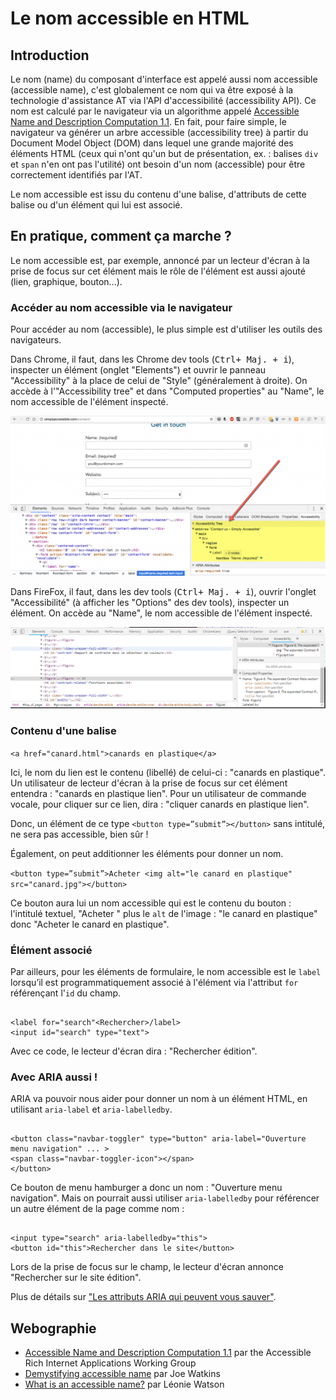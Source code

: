 # Le nom accessible en <abbr>HTML</abbr>
  
<script>$(document).ready(function () {
    setBreadcrumb([
            {"label":"Articles techniques", "url":"techniques.html"},
            {"label":"Le nom accessible"}
        ]);
});</script>
  
## Introduction

Le nom (<span lang="en">name</span>) du composant d'interface est appelé aussi nom accessible  (<span lang="en">accessible name</span>), c'est globalement ce nom qui va être exposé à la technologie d'assistance <abbr>AT</abbr> via l'<abbr>API</abbr> d'accessibilité (<span lang="en">accessibility <abbr>API</abbr></span>). Ce nom est calculé par le navigateur via un algorithme appelé [Accessible Name and Description Computation 1.1](https://www.w3.org/TR/accname-1.1/).
En fait, pour faire simple, le navigateur va générer un arbre accessible (<span lang="en">accessibility tree</span>) à partir du <span lang="en">Document Model Object</span> (<abbr>DOM</abbr>) dans lequel une grande majorité des éléments <abbr>HTML</abbr> (ceux qui n'ont qu'un but de présentation, ex. : balises `div` et `span` n'en ont pas l'utilité) ont besoin d'un nom (accessible) pour être correctement identifiés par l'<abbr>AT</abbr>.

Le nom accessible est issu du contenu d'une balise, d'attributs de cette balise ou d'un élément qui lui est associé.

## En pratique, comment ça marche ?

Le nom accessible est, par exemple, annoncé par un lecteur d'écran à la prise de focus sur cet élément mais le rôle de l'élément est aussi ajouté (lien, graphique, bouton...).

### Accéder au nom accessible via le navigateur

Pour accéder au nom (accessible), le plus simple est d'utiliser les outils des navigateurs.

Dans Chrome, il faut, dans les Chrome dev tools (<kbd>Ctrl+ Maj. + i</kbd>), inspecter un élément (onglet "Elements") et ouvrir le panneau "Accessibility" à la place de celui de "Style" (généralement à droite). On accède à l'"Accessibility tree" et dans "Computed properties" au "Name", le nom accessible de l'élément inspecté.

![Panneaux des outils de développement de Chrome avec le Accessibility tree ouvert](./images/chrome_name.png)

Dans FireFox, il faut, dans les dev tools (<kbd>Ctrl+ Maj. + i</kbd>), ouvrir l'onglet "Accessibilité" (à afficher les "Options" des dev tools), inspecter un élément. On accède au "Name", le nom accessible de l'élément inspecté.

![Panneaux des outils de développement de Firefox avec l'onglet Accessibilité ouvert](./images/FF_name.png)
### Contenu d'une balise

`<a href="canard.html">canards en plastique</a>`

Ici, le nom du lien est le contenu (libellé) de celui-ci : "canards en plastique". Un utilisateur de lecteur d'écran à la prise de focus sur cet élément entendra : "canards en plastique lien". Pour un utilisateur de commande vocale, pour cliquer sur ce lien, dira : "cliquer canards en plastique lien".

Donc, un élément de ce type `<button type=”submit”></button>` sans intitulé, ne sera pas accessible, bien sûr !

Également, on peut additionner les éléments pour donner un nom.

`<button type=”submit”>Acheter <img alt="le canard en plastique" src="canard.jpg"></button>` 
 
 Ce bouton aura lui un nom accessible qui est le contenu du bouton : l'intitulé textuel, "Acheter " plus le `alt` de l'image : "le canard en plastique" donc "Acheter le canard en plastique".

### Élément associé

Par ailleurs, pour les éléments de formulaire, le nom accessible est le `label` lorsqu’il est programmatiquement associé à l'élément via l'attribut `for` référençant l'`id` du champ.

<pre><code class="html">
&lt;label for="search"&lt;Rechercher&gt;/label&gt;
&lt;input id="search" type="text"&gt;
</code></pre>

Avec ce code, le lecteur d'écran dira : "Rechercher édition".

### Avec <abbr>ARIA</abbr> aussi !

<abbr>ARIA</abbr> va pouvoir nous aider pour donner un nom à un élément <abbr>HTML</abbr>, en utilisant `aria-label` et `aria-labelledby`.

<pre><code class="html">
&lt;button class="navbar-toggler" type="button" aria-label="Ouverture menu navigation" ... &gt;
&lt;span class="navbar-toggler-icon"&gt;&lt;/span&gt;
&lt;/button&gt;
</code></pre>

Ce bouton de menu hamburger a donc un nom : "Ouverture menu navigation". 
Mais on pourrait aussi utiliser `aria-labelledby` pour référencer un autre élément de la page comme nom :

<pre><code class="html">
&lt;input type="search" aria-labelledby="this"&gt;
&lt;button id="this"&gt;Rechercher dans le site&lt;/button&gt;
</code></pre>
Lors de la prise de focus sur le champ, le lecteur d'écran annonce "Rechercher sur le site édition".

Plus de détails sur ["Les attributs <abbr>ARIA</abbr> qui peuvent vous sauver"](label-ledby-describedby.html).

## Webographie

- <a href="https://www.w3.org/TR/accname-1.1/" lang="en" hreflang="en">Accessible Name and Description Computation 1.1</a> par <span lang="en">the Accessible Rich Internet Applications Working Group</span>
- <a href="http://simplyaccessible.com/article/accessible-name/" lang="en" hreflang="en">Demystifying accessible name</a> par Joe Watkins
- <a href="https://developer.paciellogroup.com/blog/2017/04/what-is-an-accessible-name/" lang="en" hreflang="en">What is an accessible name?</a> par Léonie Watson

&nbsp;
    
<!--  This file is part of a11y-guidelines | Our vision of mobile & web accessibility guidelines and best practices, with valid/invalid examples.
 Copyright (C) 2016  Orange SA
 See the Creative Commons Legal Code Attribution-ShareAlike 3.0 Unported License for more details (LICENSE file). -->